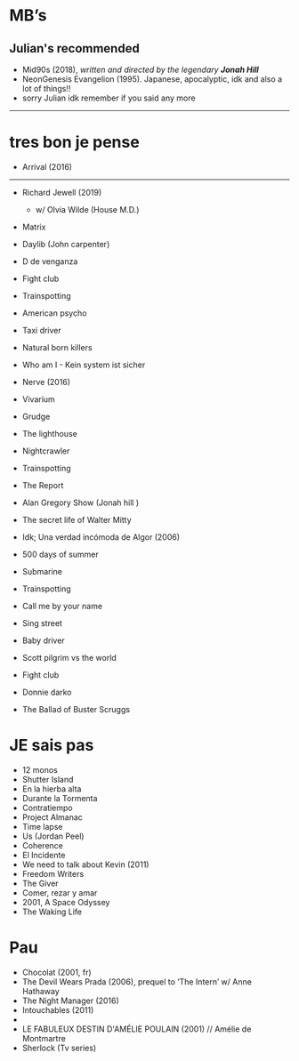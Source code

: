 # MB’s

## Julian's recommended
- Mid90s (2018), _written and directed by the legendary **Jonah Hill**_
- NeonGenesis Evangelion (1995). Japanese, apocalyptic, idk and also a lot of things!!
- sorry Julian idk remember if you said any more

-------------------------------------

# tres bon je pense
- Arrival (2016)

------------------------


- Richard Jewell (2019)
  - w/ Olvia Wilde (House M.D.)
- Matrix
- Daylib (John carpenter)
- D de venganza
- Fight club
- Trainspotting
- American psycho
- Taxi driver
- Natural born killers 

- Who am I - Kein system ist sicher 
  
- Nerve (2016)
- Vivarium 
- Grudge 
- The lighthouse
- Nightcrawler 

- Trainspotting 
- The Report


- Alan Gregory Show (Jonah hill )

- The secret life of Walter Mitty 

- Idk; Una verdad incómoda de Algor (2006)


- 500 days of summer

- Submarine

- Trainspotting

- Call me by your name

- Sing street

- Baby driver

- Scott pilgrim vs the world 

- Fight club

- Donnie darko

- The Ballad of Buster Scruggs 

# JE sais pas
- 12 monos
- Shutter Island
- En la hierba alta
- Durante la Tormenta
- Contratiempo
- Project Almanac
- Time lapse
- Us (Jordan Peel)
- Coherence 
- El Incidente
- We need to talk about Kevin (2011)
- Freedom Writers
- The Giver
- Comer, rezar y amar 
- 2001, A Space Odyssey 
- The Waking Life


# Pau

- Chocolat (2001, fr)
- The Devil Wears Prada (2006), prequel to ‘The Intern’ w/ Anne Hathaway
- The Night Manager (2016)
- Intouchables (2011)
- 
- LE FABULEUX DESTIN D'AMÉLIE POULAIN (2001) // Amélie de Montmartre
- Sherlock (Tv series)
